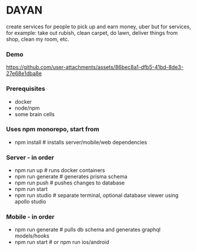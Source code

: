 # DAYAN
create services for people to pick up and earn money, uber but for services, for example: take out rubish, clean carpet, do lawn, deliver things from shop, clean my room, etc.

### Demo
https://github.com/user-attachments/assets/86bec8a1-dfb5-41bd-8de3-27e68e1dba8e




### Prerequisites
- docker
- node/npm
- some brain cells

### Uses npm monorepo, start from
- npm install # installs server/mobile/web dependencies

### Server - in order
- npm run up # runs docker containers
- npm run generate # generates prisma schema
- npm run push # pushes changes to database
- npm run start
- npm run studio # separate terminal, optional database viewer using apollo studio


### Mobile - in order
- npm run generate # pulls db schema and generates graphql models/hooks
- npm run start # or npm run ios/android
